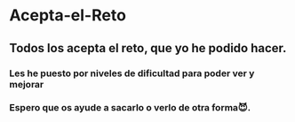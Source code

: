 # Acepta-el-Reto
 ## Todos los acepta el reto, que yo he podido hacer.
 ### Les he puesto por niveles de dificultad para poder ver y mejorar
### Espero que os ayude a sacarlo o verlo de otra forma😈.

